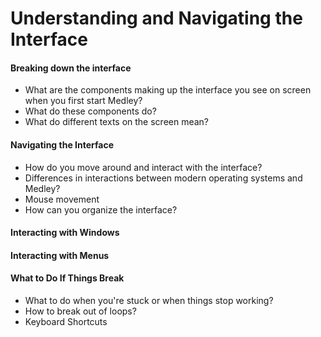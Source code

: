 # Understanding and Navigating the Interface

#### Breaking down the interface

* What are the components making up the interface you see on screen when you first start Medley?
* What do these components do?
* What do different texts on the screen mean?

#### Navigating the Interface

* How do you move around and interact with the interface?
* Differences in interactions between modern operating systems and Medley?
* Mouse movement
* How can you organize the interface?

#### Interacting with Windows

#### Interacting with Menus

#### What to Do If Things Break

* What to do when you're stuck or when things stop working?
* How to break out of loops?
* Keyboard Shortcuts
